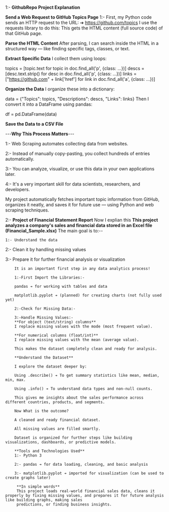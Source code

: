1:- **GithubRepo Project Explanation** 

**Send a Web Request to GitHub Topics Page** 
1:- First, my Python code sends an HTTP request to the URL:
➔  https://github.com/topics
I use the requests library to do this:
This gets the HTML content (full source code) of that GitHub page.

**Parse the HTML Content**
After parsing, I can search inside the HTML in a structured way — like finding specific tags, classes, or text.

**Extract Specific Data**
I collect them using loops:

topics = [topic.text for topic in doc.find_all('p', {class: ...})]
descs = [desc.text.strip() for desc in doc.find_all('p', {class: ...})]
links = ["https://github.com" + link['href'] for link in doc.find_all('a', {class: ...})]

**Organize the Data**
I organize these into a dictionary:

data = {"Topics": topics, "Descriptions": descs, "Links": links}
Then I convert it into a DataFrame using pandas:

df = pd.DataFrame(data)

**Save the Data to a CSV File**

---**Why This Process Matters**---

1:- Web Scraping automates collecting data from websites.

2:- Instead of manually copy-pasting, you collect hundreds of entries automatically.

3:- You can analyze, visualize, or use this data in your own applications later.

4:- It's a very important skill for data scientists, researchers, and developers.

My project automatically fetches important topic information from GitHub, organizes it neatly, and saves it for future use — using Python and web scraping techniques.


2:- **Project of Financial Statement Report**
    Now I explian this 
**This project analyzes a company's sales and financial data stored in an Excel file (Financial_Sample.xlsx)**
      The main goal is to:--

    1:- Understand the data

   2:-  Clean it by handling missing values

   3:-  Prepare it for further financial analysis or visualization

        It is an important first step in any data analytics process!

        1:-First Import the Libraries:-
        
        pandas ➔ for working with tables and data

        matplotlib.pyplot ➔ (planned) for creating charts (not fully used yet)

        2:-Check for Missing Data:-
        
        3:-Handle Missing Values:-
        **For object (text/string) columns**
        I replace missing values with the mode (most frequent value).

        **For numerical columns (float/int)**
        I replace missing values with the mean (average value).

        This makes the dataset completely clean and ready for analysis.

        **Understand the Dataset**

        I explore the dataset deeper by:

        Using .describe() ➔ To get summary statistics like mean, median, min, max.

        Using .info() ➔ To understand data types and non-null counts.

        This gives me insights about the sales performance across different countries, products, and segments.

        Now What is the outcome?

        A cleaned and ready financial dataset.

        All missing values are filled smartly.

        Dataset is organized for further steps like building visualizations, dashboards, or predictive models.

        **Tools and Technologies Used**
        1:- Python 3

        2:- pandas ➔ for data loading, cleaning, and basic analysis

        3:- matplotlib.pyplot ➔ imported for visualization (can be used to create graphs later)

         **In simple words**
         This project loads real-world financial sales data, cleans it properly by fixing missing values, and prepares it for future analysis like building graphs, making sales 
         predictions, or finding business insights.








    

        
